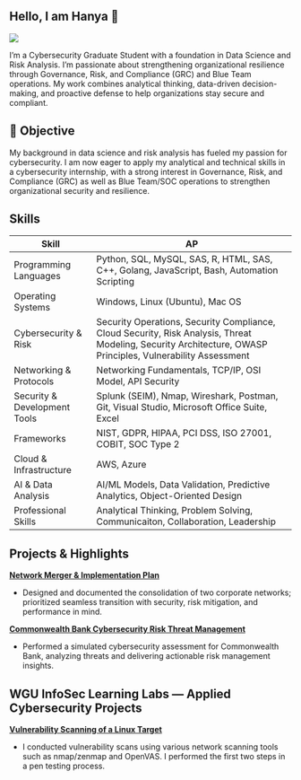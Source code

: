 ## Hello, I am Hanya 👋

<a href="https://www.linkedin.com/in/hanya-iahmed/"><img src="https://img.shields.io/badge/-LinkedIn-0072b1?&style=for-the-badge&logo=linkedin&logoColor=white" /></a>

I’m a Cybersecurity Graduate Student with a foundation in Data Science and Risk Analysis. I’m passionate about strengthening organizational resilience through Governance, Risk, and Compliance (GRC) and Blue Team operations. 
My work combines analytical thinking, data-driven decision-making, and proactive defense to help organizations stay secure and compliant.

## 🎯 Objective

My background in data science and risk analysis has fueled my passion for cybersecurity. I am now eager to apply my analytical and technical skills in a cybersecurity internship, with a strong interest in Governance, Risk, and Compliance (GRC) as well as Blue Team/SOC operations to strengthen organizational security and resilience.

## Skills

| Skill                                         |  AP                        |
|-----------------------------------------------|----------------------------|
| Programming Languages                         | Python, SQL, MySQL, SAS, R, HTML, SAS, C++, Golang, JavaScript, Bash, Automation Scripting |
| Operating Systems                             | Windows, Linux (Ubuntu), Mac OS |
| Cybersecurity & Risk                          | Security Operations, Security Compliance, Cloud Security, Risk Analysis, Threat Modeling, Security Architecture, OWASP Principles, Vulnerability Assessment |
| Networking & Protocols | Networking Fundamentals, TCP/IP, OSI Model, API Security |                        
| Security & Development Tools         | Splunk (SEIM), Nmap, Wireshark, Postman, Git, Visual Studio, Microsoft Office Suite, Excel |
| Frameworks      | NIST, GDPR, HIPAA, PCI DSS, ISO 27001, COBIT, SOC Type 2|
| Cloud & Infrastructure               | AWS, Azure|
| AI & Data Analysis | AI/ML Models, Data Validation, Predictive Analytics, Object-Oriented Design|
|Professional Skills                   | Analytical Thinking, Problem Solving, Communicaiton, Collaboration, Leadership|



## Projects & Highlights

[**Network Merger & Implementation Plan**](https://github.com/Hanyaahmed/Network-Merger-and-Implementation-Plan) 

- Designed and documented the consolidation of two corporate networks; prioritized seamless transition with security, risk mitigation, and performance in mind.

[**Commonwealth Bank Cybersecurity Risk Threat Management**](https://github.com/Hanyaahmed/Commonwealth-Bank-Cybersecurity-Risk-Threat-Management)

- Performed a simulated cybersecurity assessment for Commonwealth Bank, analyzing threats and delivering actionable risk management insights.


## WGU InfoSec Learning Labs — Applied Cybersecurity Projects

[**Vulnerability Scanning of a Linux Target**](https://github.com/Hanyaahmed/Cybersecurity-Lab-Portfolio)

- I conducted vulnerability scans using various network scanning tools such as nmap/zenmap and OpenVAS. I performed the first two steps in a pen testing process.






























